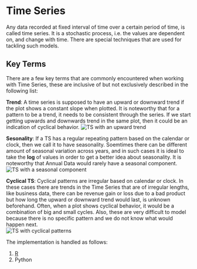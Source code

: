 # Time Series

Any data recorded at fixed interval of time over a certain period of time, is called time series. It is a stochastic process, i.e. the values are dependent on, and change with time. There are special techniques that are used for tackling such models.

## Key Terms

There are a few key terms that are commonly encountered when working with Time Series, these are inclusive of but not exclusively described in the following list:

**Trend**: A time series is supposed to have an upward or downward trend if the plot shows a constant slope when plotted. It is noteworthy that for a pattern to be a trend, it needs to be consistent through the series. If we start getting upwards and downwards trend in the same plot, then it could be an indication of cyclical behavior. 
![TS with an upward trend](https://www.dtreg.com/uploaded/pageimg/TsTrend_1.jpg)

**Sesonality**: If a TS has a regular repeating pattern based on the calendar or clock, then we call it to have seasonality. Soemtimes there can be different amount of seasonal variation across years, and in such cases it is ideal to take the **log** of values in order to get a better idea about seasonality. It is noteworthy that Annual Data would rarely have a seasonal component.
![TS with a seasonal component](http://a-little-book-of-r-for-time-series.readthedocs.io/en/latest/_images/image5.png)

**Cyclical TS**: Cyclical patterns are irregular based on calendar or clock. In these cases there are trends in the Time Series that are of irregular lengths, like business data, there can be revenue gain or loss due to a bad product but how long the upward or downward trend would last, is unknown beforehand. Often, when a plot shows cyclical behavior, it would be a combination of big and small cycles. Also, these are very difficult to model because there is no specific pattern and we do not know what would happen next.  
![TS with cyclical patterns](http://slideplayer.com/8134442/25/images/8/Components+of+Time+Series+Data.jpg)


The implementation is handled as follows: 

1. [R](./01-TimeSeriesInR.md)
2. Python
